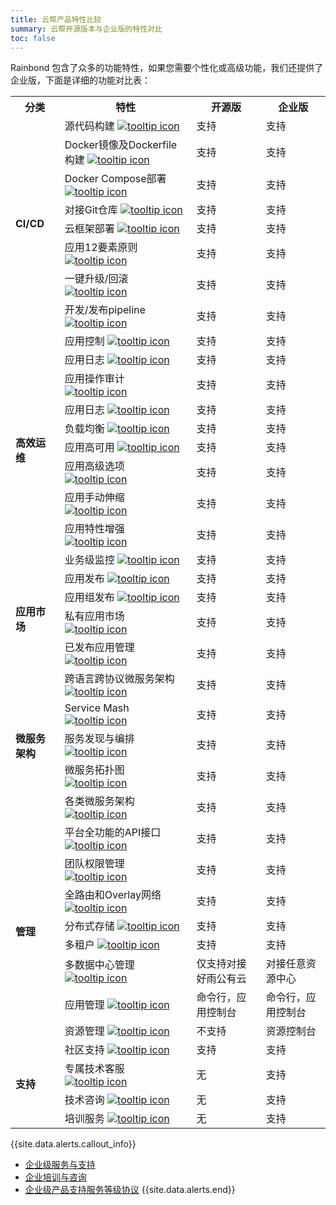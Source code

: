 ```yaml
---
title: 云帮产品特性比较
summary: 云帮开源版本与企业版的特性对比
toc: false
---
```

Rainbond 包含了众多的功能特性，如果您需要个性化或高级功能，我们还提供了企业版，下面是详细的功能对比表：


<table class="comparison-chart">
<tr>
<th>分类</th>
<th>特性</th>
<th>开源版</th>
<th>企业版</th>
</tr>

<tr>
<td rowspan="8">
<b>CI/CD</b>
</td>
<td  class="comparison-chart__feature">源代码构建
<a href="#" data-toggle="tooltip" title="支持Java、PHP、Python、Ruby、Node.js、Golang等语言直接构建">
<img src="{{ 'images/icon_info.svg' | relative_url }}" alt="tooltip icon"></a>
</td>
<td><a class="comparison-chart__link">支持</a></td>
<td><a class="comparison-chart__link">支持</a></td>
</tr>

<tr>
<td  class="comparison-chart__feature">Docker镜像及Dockerfile构建
<a href="#" data-toggle="tooltip" title="支持docker镜像和Dockerfile构建应用
">
<img src="{{ 'images/icon_info.svg' | relative_url }}" alt="tooltip icon"></a>
</td>
<td><a class="comparison-chart__link">支持</a></td>
<td><a class="comparison-chart__link">支持</a></td>
</tr>

<tr>
<td  class="comparison-chart__feature">Docker Compose部署
<a href="#" data-toggle="tooltip" title="兼容docker-compose.yml文件导入的方式创建应用
">
<img src="{{ 'images/icon_info.svg' | relative_url }}" alt="tooltip icon"></a>
</td>
<td><a class="comparison-chart__link">支持</a></td>
<td><a class="comparison-chart__link">支持</a></td>
</tr>

<tr>
<td  class="comparison-chart__feature">对接Git仓库
<a href="#" data-toggle="tooltip" title="支持对接公有和私有Git仓库">
<img src="{{ 'images/icon_info.svg' | relative_url }}" alt="tooltip icon"></a>
</td>
<td><a class="comparison-chart__link">支持</a></td>
<td><a class="comparison-chart__link">支持</a></td>
</tr>

<tr>
<td  class="comparison-chart__feature">云框架部署
<a href="#" data-toggle="tooltip" title="支持好雨云框架一键部署">
<img src="{{ 'images/icon_info.svg' | relative_url }}" alt="tooltip icon"></a>
</td>
<td><a class="comparison-chart__link">支持</a></td>
<td><a class="comparison-chart__link">支持</a></td>
</tr>



<tr>
<td  class="comparison-chart__feature">应用12要素原则
<a href="#" data-toggle="tooltip" title="遵循云原生应用的12要素原则">
<img src="{{ 'images/icon_info.svg' | relative_url }}" alt="tooltip icon"></a>
</td>
<td><a class="comparison-chart__link">支持</a></td>
<td><a class="comparison-chart__link">支持</a></td>
</tr>



<tr>
<td  class="comparison-chart__feature">一键升级/回滚
<a href="#" data-toggle="tooltip" title="支持应用一键升级/回滚，当前业务不间断">
<img src="{{ 'images/icon_info.svg' | relative_url }}" alt="tooltip icon"></a>
</td>
<td><a class="comparison-chart__link">支持</a></td>
<td><a class="comparison-chart__link">支持</a></td>
</tr>



<tr>
<td  class="comparison-chart__feature">开发/发布pipeline
<a href="#" data-toggle="tooltip" title="根据用户使用场景可以灵活定制开发和发布流程">
<img src="{{ 'images/icon_info.svg' | relative_url }}" alt="tooltip icon"></a>
</td>
<td><a class="comparison-chart__link">支持</a></td>
<td><a class="comparison-chart__link">支持</a></td>
</tr>

<tr>
<td rowspan="10">
<b>高效运维</b>
</td>
<td  class="comparison-chart__feature">应用控制
<a href="#" data-toggle="tooltip" title="支持停止、启动、删除等应用控制">
<img src="{{ 'images/icon_info.svg' | relative_url }}" alt="tooltip icon"></a>
</td>
<td><a class="comparison-chart__link">支持</a></td>
<td><a class="comparison-chart__link">支持</a></td>
</tr>

<tr>
<td  class="comparison-chart__feature">应用日志
<a href="#" data-toggle="tooltip" title="提供应用操作日志审计，应用程序日志查看功能">
<img src="{{ 'images/icon_info.svg' | relative_url }}" alt="tooltip icon"></a>
</td>
<td><a class="comparison-chart__link">支持</a></td>
<td><a class="comparison-chart__link">支持</a></td>
</tr>

<tr>
<td  class="comparison-chart__feature">应用操作审计
<a href="#" data-toggle="tooltip" title="提供应用操作日志审计功能">
<img src="{{ 'images/icon_info.svg' | relative_url }}" alt="tooltip icon"></a>
</td>
<td><a class="comparison-chart__link">支持</a></td>
<td><a class="comparison-chart__link">支持</a></td>
</tr>

<tr>
<td  class="comparison-chart__feature">应用日志
<a href="#" data-toggle="tooltip" title="支持应用日志实时输出、查看和打包下载">
<img src="{{ 'images/icon_info.svg' | relative_url }}" alt="tooltip icon"></a>
</td>
<td><a class="comparison-chart__link">支持</a></td>
<td><a class="comparison-chart__link">支持</a></td>
</tr>

<tr>
<td  class="comparison-chart__feature">负载均衡
<a href="#" data-toggle="tooltip" title="应用原生支持负载均衡">
<img src="{{ 'images/icon_info.svg' | relative_url }}" alt="tooltip icon"></a>
</td>
<td><a class="comparison-chart__link">支持</a></td>
<td><a class="comparison-chart__link">支持</a></td>
</tr>

<tr>
<td  class="comparison-chart__feature">应用高可用
<a href="#" data-toggle="tooltip" title="提供单点和多节点服务高可用机制">
<img src="{{ 'images/icon_info.svg' | relative_url }}" alt="tooltip icon"></a>
</td>
<td><a class="comparison-chart__link">支持</a></td>
<td><a class="comparison-chart__link">支持</a></td>
</tr>

<tr>
<td  class="comparison-chart__feature">应用高级选项
<a href="#" data-toggle="tooltip" title="应用支持端口／域名／环境变量／对内对外服务的高级管理选项">
<img src="{{ 'images/icon_info.svg' | relative_url }}" alt="tooltip icon"></a>
</td>
<td><a class="comparison-chart__link">支持</a></td>
<td><a class="comparison-chart__link">支持</a></td>
</tr>

<tr>
<td  class="comparison-chart__feature">应用手动伸缩
<a href="#" data-toggle="tooltip" title="支持应用手动伸缩（垂直、水平）">
<img src="{{ 'images/icon_info.svg' | relative_url }}" alt="tooltip icon"></a>
</td>
<td><a class="comparison-chart__link">支持</a></td>
<td><a class="comparison-chart__link">支持</a></td>
</tr>

<tr>
<td  class="comparison-chart__feature">应用特性增强
<a href="#" data-toggle="tooltip" title="支持微服务架构中的断路器，应用性能分析的特性">
<img src="{{ 'images/icon_info.svg' | relative_url }}" alt="tooltip icon"></a>
</td>
<td><a class="comparison-chart__link">支持</a></td>
<td><a class="comparison-chart__link">支持</a></td>
</tr>

<tr>
<td  class="comparison-chart__feature">业务级监控
<a href="#" data-toggle="tooltip" title="提供实时的业务级监控">
<img src="{{ 'images/icon_info.svg' | relative_url }}" alt="tooltip icon"></a>
</td>
<td><a class="comparison-chart__link">支持</a></td>
<td><a class="comparison-chart__link">支持</a></td>
</tr>

<tr>
<td rowspan="4">
<b>应用市场</b>
</td>
<td  class="comparison-chart__feature">应用发布
<a href="#" data-toggle="tooltip" title="支持发布应用到应用市场">
<img src="{{ 'images/icon_info.svg' | relative_url }}" alt="tooltip icon"></a>
</td>
<td><a class="comparison-chart__link">支持</a></td>
<td><a class="comparison-chart__link">支持</a></td>
</tr>

<tr>
<td  class="comparison-chart__feature">应用组发布
<a href="#" data-toggle="tooltip" title="支持发布一组分布式应用到应用市场">
<img src="{{ 'images/icon_info.svg' | relative_url }}" alt="tooltip icon"></a>
</td>
<td><a class="comparison-chart__link">支持</a></td>
<td><a class="comparison-chart__link">支持</a></td>
</tr>

<tr>
<td  class="comparison-chart__feature">私有应用市场
<a href="#" data-toggle="tooltip" title="支持企业内部私有应用市场，IT部门和其他部门高效衔接">
<img src="{{ 'images/icon_info.svg' | relative_url }}" alt="tooltip icon"></a>
</td>
<td><a class="comparison-chart__link">支持</a></td>
<td><a class="comparison-chart__link">支持</a></td>
</tr>

<tr>
<td  class="comparison-chart__feature">已发布应用管理
<a href="#" data-toggle="tooltip" title="支持对已发布应用进行管理">
<img src="{{ 'images/icon_info.svg' | relative_url }}" alt="tooltip icon"></a>
</td>
<td><a class="comparison-chart__link">支持</a></td>
<td><a class="comparison-chart__link">支持</a></td>
</tr>


<tr>
<td rowspan="5">
<b>微服务架构</b>
</td>
<td  class="comparison-chart__feature">跨语言跨协议微服务架构
<a href="#" data-toggle="tooltip" title="支持跨开发语言和跨协议的微服务架构">
<img src="{{ 'images/icon_info.svg' | relative_url }}" alt="tooltip icon"></a>
</td>
<td><a class="comparison-chart__link">支持</a></td>
<td><a class="comparison-chart__link">支持</a></td>
</tr>

<tr>
<td  class="comparison-chart__feature">Service Mash
<a href="#" data-toggle="tooltip" title="原生支持Service Mash">
<img src="{{ 'images/icon_info.svg' | relative_url }}" alt="tooltip icon"></a>
</td>
<td><a class="comparison-chart__link">支持</a></td>
<td><a class="comparison-chart__link">支持</a></td>
</tr>

<tr>
<td  class="comparison-chart__feature">服务发现与编排
<a href="#" data-toggle="tooltip" title="支持服务自动发现和服务动态编排">
<img src="{{ 'images/icon_info.svg' | relative_url }}" alt="tooltip icon"></a>
</td>
<td><a class="comparison-chart__link">支持</a></td>
<td><a class="comparison-chart__link">支持</a></td>
</tr>

<tr>
<td  class="comparison-chart__feature">微服务拓扑图
<a href="#" data-toggle="tooltip" title="通过整体服务拓扑图快速监控和管理微服务架构">
<img src="{{ 'images/icon_info.svg' | relative_url }}" alt="tooltip icon"></a>
</td>
<td><a class="comparison-chart__link">支持</a></td>
<td><a class="comparison-chart__link">支持</a></td>
</tr>

<tr>
<td  class="comparison-chart__feature">各类微服务架构
<a href="#" data-toggle="tooltip" title="支持Spring Cloud、Dubbo、api gateway等主流微服务架构">
<img src="{{ 'images/icon_info.svg' | relative_url }}" alt="tooltip icon"></a>
</td>
<td><a class="comparison-chart__link">支持</a></td>
<td><a class="comparison-chart__link">支持</a></td>
</tr>

<tr>
<td rowspan="8">
<b>管理</b>
</td>
<td  class="comparison-chart__feature">平台全功能的API接口
<a href="#" data-toggle="tooltip" title="支持平台全功能的REST API接口">
<img src="{{ 'images/icon_info.svg' | relative_url }}" alt="tooltip icon"></a>
</td>
<td><a class="comparison-chart__link">支持</a></td>
<td><a class="comparison-chart__link">支持</a></td>
</tr>

<tr>
<td  class="comparison-chart__feature">团队权限管理
<a href="#" data-toggle="tooltip" title="支持团队内添加多账号，并按角色分权限">
<img src="{{ 'images/icon_info.svg' | relative_url }}" alt="tooltip icon"></a>
</td>
<td><a class="comparison-chart__link">支持</a></td>
<td><a class="comparison-chart__link">支持</a></td>
</tr>

<tr>
<td  class="comparison-chart__feature">全路由和Overlay网络
<a href="#" data-toggle="tooltip" title="提供多种租户网络隔离方案">
<img src="{{ 'images/icon_info.svg' | relative_url }}" alt="tooltip icon"></a>
</td>
<td><a class="comparison-chart__link">支持</a></td>
<td><a class="comparison-chart__link">支持</a></td>
</tr>

<tr>
<td  class="comparison-chart__feature">分布式存储
<a href="#" data-toggle="tooltip" title="支持NAS存储方式，如NFS／GlusterFS">
<img src="{{ 'images/icon_info.svg' | relative_url }}" alt="tooltip icon"></a>
</td>
<td><a class="comparison-chart__link">支持</a></td>
<td><a class="comparison-chart__link">支持</a></td>

<tr>
<td  class="comparison-chart__feature">多租户
<a href="#" data-toggle="tooltip" title="支持多租户的创建与管理">
<img src="{{ 'images/icon_info.svg' | relative_url }}" alt="tooltip icon"></a>
</td>
<td><a class="comparison-chart__link">支持</a></td>
<td><a class="comparison-chart__link">支持</a></td>
</tr>

<tr>
<td  class="comparison-chart__feature">多数据中心管理
<a href="#" data-toggle="tooltip" title="提供多数据中心的资源与应用管理">
<img src="{{ 'images/icon_info.svg' | relative_url }}" alt="tooltip icon"></a>
</td>
<td><span class="support"  style="display: inline;"></span>仅支持对接好雨公有云</td>
<td><a class="comparison-chart__link">对接任意资源中心</a></td>
</tr>

<tr>
<td  class="comparison-chart__feature">应用管理
<a href="#" data-toggle="tooltip" title="支持多租户的创建与管理">
<img src="{{ 'images/icon_info.svg' | relative_url }}" alt="tooltip icon"></a>
</td>
<td><a class="comparison-chart__link">命令行，应用控制台</a></td>

<td><a class="comparison-chart__link">命令行，应用控制台</a></td>
</tr>


<tr>
<td  class="comparison-chart__feature">资源管理
<a href="#" data-toggle="tooltip" title="支持多租户的创建与管理">
<img src="{{ 'images/icon_info.svg' | relative_url }}" alt="tooltip icon"></a>
</td>
<td><span class="support"  style="display: inline;">不支持</span></td>

<td><a class="comparison-chart__link">资源控制台</a></td>
</tr>


<tr>
<td rowspan="7">
<b>支持</b>
</td>
<td  class="comparison-chart__feature">社区支持
<a href="#" data-toggle="tooltip" title="社区、文档、QQ/微信群">
<img src="{{ 'images/icon_info.svg' | relative_url }}" alt="tooltip icon"></a>
</td>
<td><a class="comparison-chart__link">支持</a></td>
<td><a class="comparison-chart__link">支持</a></td>
</tr>

<tr>
<td  class="comparison-chart__feature">专属技术客服
<a href="#" data-toggle="tooltip" title="根据服务紧急程度提供在线客服、电话及现场支持服务">
<img src="{{ 'images/icon_info.svg' | relative_url }}" alt="tooltip icon"></a>
</td>
<td><span class="support"  style="display: inline;">无</span></td>

<td><a class="comparison-chart__link">支持</a></td>
</tr>

<tr>
<td  class="comparison-chart__feature">技术咨询
<a href="#" data-toggle="tooltip" title="提供企业级咨询服务">
<img src="{{ 'images/icon_info.svg' | relative_url }}" alt="tooltip icon"></a>
</td>
<td><span class="support"  style="display: inline;">无</span></td>

<td><a class="comparison-chart__link">支持</a></td>
</tr>

<tr>
<td  class="comparison-chart__feature">培训服务
<a href="#" data-toggle="tooltip" title="提供企业级培训服务">
<img src="{{ 'images/icon_info.svg' | relative_url }}" alt="tooltip icon"></a>
</td>
<td><span class="support"  style="display: inline;">无</span></td>

<td><a class="comparison-chart__link">支持</a></td>
</tr>
</table>

{{site.data.alerts.callout_info}}
- <a href="support/rainbond-enterprise-support.html" target="_blank">企业级服务与支持</a>
- <a href="support/rainbond-enterprise-training.html" target="_blank">企业培训与咨询</a>
- <a href="support/rainbond-enterprise-sla.html" target="_blank">企业级产品支持服务等级协议</a>
{{site.data.alerts.end}}
